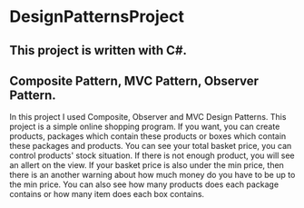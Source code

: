# DesignPatternsProject
## This project is written with C#.
## Composite Pattern, MVC Pattern, Observer Pattern.
In this project I used Composite, Observer and MVC Design Patterns. 
This project is a simple online shopping program.
If you want, you can create products, packages which contain these products or boxes which contain these packages and products.
You can see your total basket price, you can control products' stock situation.
If there is not enough product, you will see an allert on the view.
If your basket price is also under the min price, then there is an another warning about how much money do you have to be up to the min price. 
You can also see how many products does each package contains or how many item does each box contains.
